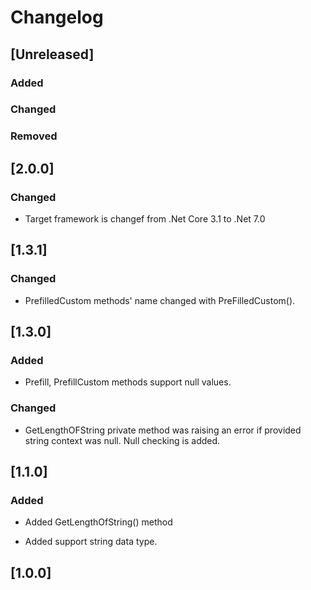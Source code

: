 # Changelog

## [Unreleased]

### Added

### Changed

### Removed

## [2.0.0]

### Changed
  * Target framework is changef from .Net Core 3.1 to .Net 7.0

## [1.3.1]

### Changed
  * PrefilledCustom methods' name changed with PreFilledCustom().

## [1.3.0]

### Added
  * Prefill, PrefillCustom methods support null values.
### Changed
  * GetLengthOFString private method was raising an error if provided string context was null. Null checking is added.

## [1.1.0]

### Added
+ Added GetLengthOfString() method
- Added support string data type.

## [1.0.0]
